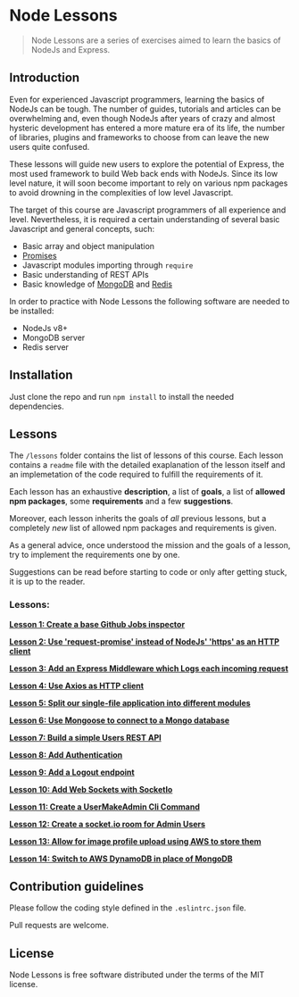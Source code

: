 # Node Lessons

> Node Lessons are a series of exercises aimed to learn the basics of NodeJs and Express.

## Introduction

Even for experienced Javascript programmers, learning the basics of NodeJs can be tough.
The number of guides, tutorials and articles can be overwhelming and, even though NodeJs after years of crazy and almost hysteric development has entered a more mature era of its life, the number of libraries, plugins and frameworks to choose from can leave the new users quite confused.

These lessons will guide new users to explore the potential of Express, the most used framework to build Web back ends with NodeJs.
Since its low level nature, it will soon become important to rely on various npm packages to avoid drowning in the complexities of low level Javascript.

The target of this course are Javascript programmers of all experience and level. Nevertheless, it is required a certain understanding of several basic Javascript and general concepts, such:

- Basic array and object manipulation
- [Promises](https://scotch.io/tutorials/javascript-promises-for-dummies)
- Javascript modules importing through `require`
- Basic understanding of REST APIs
- Basic knowledge of [MongoDB](https://www.mongodb.com/) and [Redis](https://redis.io/)

In order to practice with Node Lessons the following software are needed to be installed:

- NodeJs v8+
- MongoDB server
- Redis server

## Installation

Just clone the repo and run `npm install` to install the needed dependencies.

## Lessons

The `/lessons` folder contains the list of lessons of this course.
Each lesson contains a `readme` file with the detailed exaplanation of the lesson itself and an implemetation of the code required to fulfill the requirements of it.

Each lesson has an exhaustive **description**, a list of **goals**, a list of **allowed npm packages**, some **requirements** and a few **suggestions**.

Moreover, each lesson inherits the goals of *all* previous lessons, but a completely *new* list of allowed npm packages and requirements is given.

As a general advice, once understood the mission and the goals of a lesson, try to implement the requirements one by one.

Suggestions can be read before starting to code or only after getting stuck, it is up to the reader.

### Lessons:

**[Lesson 1: Create a base Github Jobs inspector](lessons/lesson1-BaseWebServer/readme.md)**

**[Lesson 2: Use 'request-promise' instead of NodeJs' 'https' as an HTTP client](lessons/lesson2-RequestPromise/readme.md)**

**[Lesson 3: Add an Express Middleware which Logs each incoming request](lessons/lesson3-MiddlewareLogs/readme.md)**

**[Lesson 4: Use Axios as HTTP client](lessons/lesson4-Axios/readme.md)**

**[Lesson 5: Split our single-file application into different modules](lessons/lesson5-Modularization/readme.md)**

**[Lesson 6: Use Mongoose to connect to a Mongo database](lessons/lesson6-Mongoose/readme.md)**

**[Lesson 7: Build a simple Users REST API](lessons/lesson7-SimpleUsersApi/readme.md)**

**[Lesson 8: Add Authentication](lessons/lesson8-Authentication/readme.md)**

**[Lesson 9: Add a Logout endpoint](lessons/lesson9-TokenInvalidation/readme.md)**

**[Lesson 10: Add Web Sockets with SocketIo](lessons/lesson10-SocketIo/readme.md)**

**[Lesson 11: Create a UserMakeAdmin Cli Command](lessons/lesson11-UserMakeAdminCliCommand/readme.md)**

**[Lesson 12: Create a socket.io room for Admin Users](lessons/lesson12-AdminSocketIoRoom/readme.md)**

**[Lesson 13: Allow for image profile upload using AWS to store them](lessons/lesson13-ImageUploadWithAWS/readme.md)**

**[Lesson 14: Switch to AWS DynamoDB in place of MongoDB](lessons/lesson14-SwitchToAWSDynamoDB/readme.md)**

## Contribution guidelines

Please follow the coding style defined in the `.eslintrc.json` file.

Pull requests are welcome.

## License

Node Lessons is free software distributed under the terms of the MIT license.

